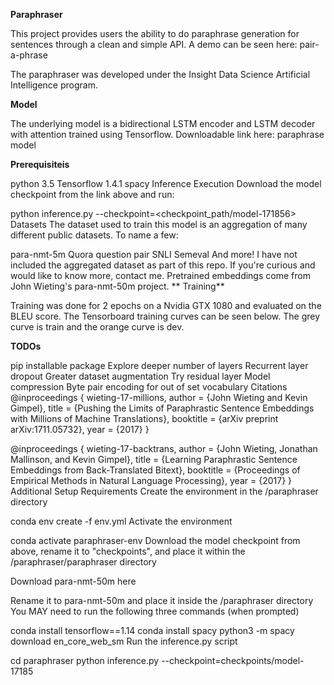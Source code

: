 **Paraphraser**

This project provides users the ability to do paraphrase generation for sentences through a clean and simple API. A demo can be seen here: pair-a-phrase

The paraphraser was developed under the Insight Data Science Artificial Intelligence program.

**Model**

The underlying model is a bidirectional LSTM encoder and LSTM decoder with attention trained using Tensorflow. Downloadable link here: paraphrase model

**Prerequisiteis**

python 3.5
Tensorflow 1.4.1
spacy
Inference Execution
Download the model checkpoint from the link above and run:

python inference.py --checkpoint=<checkpoint_path/model-171856>
Datasets
The dataset used to train this model is an aggregation of many different public datasets. To name a few:

para-nmt-5m
Quora question pair
SNLI
Semeval
And more!
I have not included the aggregated dataset as part of this repo. If you're curious and would like to know more, contact me. Pretrained embeddings come from John Wieting's para-nmt-50m project.
**
Training**

Training was done for 2 epochs on a Nvidia GTX 1080 and evaluated on the BLEU score. The Tensorboard training curves can be seen below. The grey curve is train and the orange curve is dev.



**TODOs**

pip installable package
Explore deeper number of layers
Recurrent layer dropout
Greater dataset augmentation
Try residual layer
Model compression
Byte pair encoding for out of set vocabulary
Citations
@inproceedings { wieting-17-millions, 
    author = {John Wieting and Kevin Gimpel}, 
    title = {Pushing the Limits of Paraphrastic Sentence Embeddings with Millions of Machine Translations}, 
    booktitle = {arXiv preprint arXiv:1711.05732}, year = {2017} 
}

@inproceedings { wieting-17-backtrans, 
    author = {John Wieting, Jonathan Mallinson, and Kevin Gimpel}, 
    title = {Learning Paraphrastic Sentence Embeddings from Back-Translated Bitext}, 
    booktitle = {Proceedings of Empirical Methods in Natural Language Processing}, 
    year = {2017} 
}
Additional Setup Requirements
Create the environment in the /paraphraser directory

conda env create -f env.yml
Activate the environment

conda activate paraphraser-env
Download the model checkpoint from above, rename it to "checkpoints", and place it within the /paraphraser/paraphraser directory

Download para-nmt-50m here

Rename it to para-nmt-50m and place it inside the /paraphraser directory
You MAY need to run the following three commands (when prompted)

conda install tensorflow==1.14
conda install spacy
python3 -m spacy download en_core_web_sm
Run the inference.py script

cd paraphraser
python inference.py --checkpoint=checkpoints/model-17185
